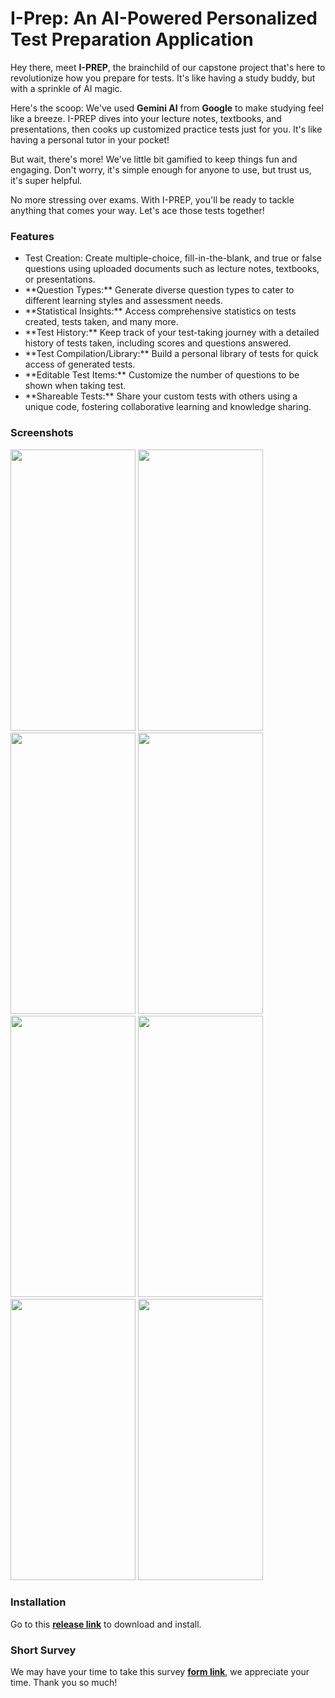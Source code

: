 <h1>I-Prep: An AI-Powered Personalized Test Preparation Application</h1>

Hey there, meet **I-PREP**, the brainchild of our capstone project that's here to revolutionize how you prepare for tests. It's like having a study buddy, but with a sprinkle of AI magic.

Here's the scoop: We've used **Gemini AI** from **Google** to make studying feel like a breeze. I-PREP dives into your lecture notes, textbooks, and presentations, then cooks up customized practice tests just for you. It's like having a personal tutor in your pocket!

But wait, there's more! We've little bit gamified to keep things fun and engaging. Don't worry, it's simple enough for anyone to use, but trust us, it's super helpful.

No more stressing over exams. With I-PREP, you'll be ready to tackle anything that comes your way. Let's ace those tests together!

<h3>Features</h3>

<ul>
  <li>Test Creation: Create multiple-choice, fill-in-the-blank, and true or false questions using uploaded documents such as lecture notes, textbooks, or presentations.</li>
  <li>**Question Types:** Generate diverse question types to cater to different learning styles and assessment needs.</li>
  <li>**Statistical Insights:** Access comprehensive statistics on tests created, tests taken, and many more.</li>
  <li>**Test History:** Keep track of your test-taking journey with a detailed history of tests taken, including scores and questions answered.</li>
  <li>**Test Compilation/Library:** Build a personal library of tests for quick access of generated tests.</li>
  <li>**Editable Test Items:** Customize the number of questions to be shown when taking test.</li>
  <li>**Shareable Tests:** Share your custom tests with others using a unique code, fostering collaborative learning and knowledge sharing.</li>
</ul>

<h3>Screenshots</h3>

<img src="https://github.com/Randomboiii03/I-Prep/assets/113816315/94280f7a-9a34-4582-94a1-afa5140842b7" width="200" height="450">
<img src="https://github.com/Randomboiii03/I-Prep/assets/113816315/f21cbab0-fe88-4d05-8a16-805046b3ce4a" width="200" height="450">
<img src="https://github.com/Randomboiii03/I-Prep/assets/113816315/89b6dc32-af53-4bca-a4ec-d8bd0243c5e6" width="200" height="450">
<img src="https://github.com/Randomboiii03/I-Prep/assets/113816315/9cfee452-7dcc-4815-b44e-90038ac69a67" width="200" height="450">
<img src="https://github.com/Randomboiii03/I-Prep/assets/113816315/4dcfd042-1973-4978-ab4c-ac6b799f5f96" width="200" height="450">
<img src="https://github.com/Randomboiii03/I-Prep/assets/113816315/3df0b280-eb3c-4e52-b672-d8e9f7204260" width="200" height="450">
<img src="https://github.com/Randomboiii03/I-Prep/assets/113816315/1e76645d-9ee8-4626-bf6b-ed580dbbeee9" width="200" height="450">
<img src="https://github.com/Randomboiii03/I-Prep/assets/113816315/d3f1b90b-0a03-4793-b957-107c7f825524" width="200" height="450">

<h3>Installation</h3>

Go to this [**release link**](https://github.com/Randomboiii03/I-Prep/releases) to download and install.

<h3>Short Survey</h3>

We may have your time to take this survey [**form link**](https://forms.gle/W1ePkYugrbFVfbUK6), we appreciate your time. Thank you so much!
